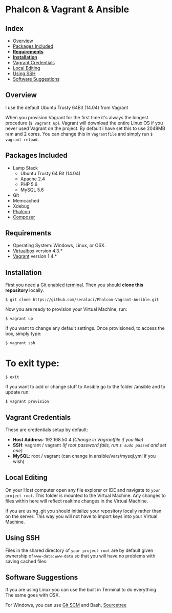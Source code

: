 # Phalcon & Vagrant & Ansible

## Index
- [Overview](#overview)
- [Packages Included](#packages-included)
- [**Requirements**](#requirements)
- [**Installation**](#installation)
- [Vagrant Credentials](#vagrant-credentials)
- [Local Editing](#local-editing)
- [Using SSH](#using-ssh)
- [Software Suggestions](#software-suggestions)

## Overview
I use the default Ubuntu Trusty 64Bit (14.04) from Vagrant

When you provision Vagrant for the first time it's always the longest procedure (`$ vagrant up`). Vagrant will download the entire Linux OS if you never used Vagrant on the project.
By default i have set this to use 2048MB ram and 2 cores. You can change this in `Vagrantfile` and simply run `$ vagrant reload`.

## Packages Included

- Lamp Stack
  - Ubuntu Trusty 64 Bit (14.04)
  - Apache 2.4
  - PHP 5.6
  - MySQL 5.6
- Git
- Memcached
- Xdebug
- [Phalcon](http://phalconphp.com/en/)
- [Composer](https://getcomposer.org)

## Requirements

- Operating System: Windows, Linux, or OSX.
- [Virtualbox](https://www.virtualbox.org) version 4.3.*
- [Vagrant](http://www.vagrantup.com) version 1.4.*

## Installation
First you need a [Git enabled terminal](#software-suggestions). Then you should **clone this repository** locally.

  `$ git clone https://github.com/seralaci/Phalcon-Vagrant-Ansible.git`

Now you are ready to provision your Virtual Machine, run:

  `$ vagrant up`
  
If you want to change any default settings. Once provisioned, to access the box, simply type:

  `$ vagrant ssh`

  # To exit type:
  
  `$ exit`
  
If you want to add or change stuff to Ansible go to the folder /ansible and to update run:

  `$ vagrant provision`
  
## Vagrant Credentials

These are credentials setup by default:

- **Host Address**: 192.168.50.4 _(Change in Vagrantfile if you like)_
- **SSH**: vagrant / vagrant _(If root password fails, run `$ sudo passwd` and set one)_
- **MySQL**: root / vagrant (can change in ansible/vars/mysql.yml if you wish)
  
## Local Editing

On your Host computer open any file explorer or IDE and navigate to `your project root`. 
This folder is mounted to the Virtual Machine. Any changes to files within here will reflect
realtime changes in the Virtual Machine.

If you are using .git you should initialize your repository locally rather than on the server.
This way you will not have to import keys into your Virtual Machine.

## Using SSH

Files in the shared directory of `your project root` are by default given ownership of `www-data:www-data` so
that you will have no problems with saving cached files.

## Software Suggestions

If you are using Linux you can use the built in Terminal to do everything.
The same goes with OSX.

For Windows, you can use [Git SCM](http://git-scm.com/) and Bash, [Sourcetree](http://www.sourcetreeapp.com/)